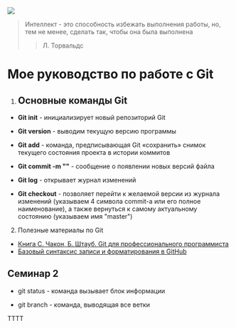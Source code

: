 ![](https://cdn.educba.com/academy/wp-content/uploads/2019/03/Introduction-To-GIT.png)

>Интеллект - это способность избежать выполнения работы, но, тем не менее, сделать так, чтобы она была выполнена
>> Л. Торвальдс

# Мое руководство по работе с Git

1. ## Основные команды Git

* **Git init** - инициализирует новый репозиторий Git

* **Git version** -  выводим текущую версию программы

* **Git add** - команда, предписывающая Git «сохранить» снимок текущего состояния проекта в истории коммитов

* **Git commit -m ""** - сообщение о появлении новых версий файла

* **Git log** - открывает журнал изменений

* **Git checkout** - позволяет перейти к желаемой версии из журнала изменений (указываем 4 символа commit-а или его полное наименование), а также вернуться к самому актуальному состоянию (указываем имя "master")

2. Полезные материалы по Git

* [Книга С. Чакон, Б. Штауб. Git для профессионального программиста](https://gbcdn.mrgcdn.ru/uploads/asset/4245110/attachment/d4eb8c232f8f2bdf4e42ba7cb49e0c50.pdf)
* [Базовый синтаксис записи и форматирования в GitHub](https://docs.github.com/ru/get-started/writing-on-github/getting-started-with-writing-and-formatting-on-github/basic-writing-and-formatting-syntax)

## Семинар 2

* git status - команда вызывает блок информации

* git branch - команда, выводящая все ветки

TTTT